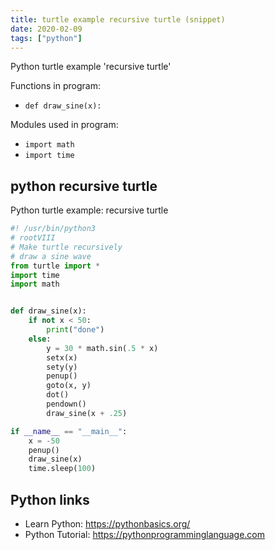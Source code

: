 ```yaml
---
title: turtle example recursive turtle (snippet)
date: 2020-02-09
tags: ["python"]
---
```

Python turtle example 'recursive turtle'

Functions in program: 
* `def draw_sine(x):`

Modules used in program: 
* `import math`
* `import time`

## python recursive turtle

Python turtle example: recursive turtle

```python
#! /usr/bin/python3
# rootVIII
# Make turtle recursively
# draw a sine wave
from turtle import *
import time
import math


def draw_sine(x):
    if not x < 50:
        print("done")
    else:
        y = 30 * math.sin(.5 * x)
        setx(x)
        sety(y)
        penup()
        goto(x, y)
        dot()
        pendown()
        draw_sine(x + .25)

if __name__ == "__main__":
    x = -50
    penup()
    draw_sine(x)
    time.sleep(100)

```

## Python links

- Learn Python: https://pythonbasics.org/
- Python Tutorial: https://pythonprogramminglanguage.com
